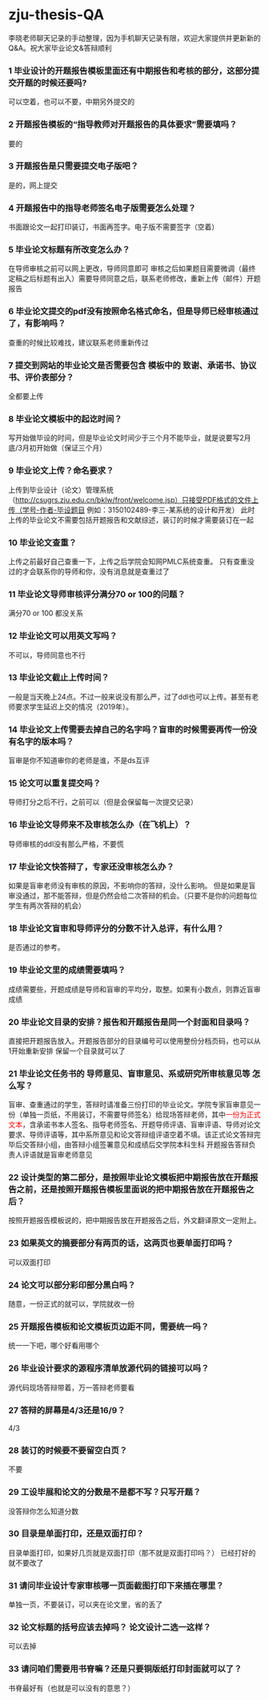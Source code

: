 # zju-thesis-QA

李晓老师聊天记录的手动整理，因为手机聊天记录有限，欢迎大家提供并更新新的Q&A。祝大家毕业论文&答辩顺利

### 1 毕业设计的开题报告模板里面还有中期报告和考核的部分，这部分提交开题的时候还要吗?
可以空着，也可以不要，中期另外提交的

### 2 开题报告模板的“指导教师对开题报告的具体要求”需要填吗？
要的

### 3 开题报告是只需要提交电子版吧？
是的，网上提交

### 4 开题报告中的指导老师签名电子版需要怎么处理？
书面跟论文一起打印装订，书面再签字。电子版不需要签字（空着）

### 5 毕业论文标题有所改变怎么办？
在导师审核之前可以网上更改，导师同意即可
审核之后如果题目需要微调（最终定稿之后标题有出入）需要导师同意之后，联系老师修改，重新上传（邮件）开题报告

### 6 毕业论文提交的pdf没有按照命名格式命名，但是导师已经审核通过了，有影响吗？
查重的时候比较难找，建议联系老师重新传过

### 7 提交到网站的毕业论文是否需要包含 模板中的 致谢、承诺书、协议书、评价表部分？
全都要上传

### 8 毕业论文模板中的起讫时间？
写开始做毕设的时间，但是毕业论文时间少于三个月不能毕业，就是说要写2月底/3月初开始做（保证三个月）

### 9 毕业论文上传？命名要求？
上传到毕业设计（论文）管理系统（http://csugrs.zju.edu.cn/bklw/front/welcome.jsp）只接受PDF格式的文件上传（学号-作者-毕设题目 例如：3150102489-李三-某系统的设计和开发）
此时上传的毕业论文不需要包括开题报告和文献综述，装订的时候才需要装订在一起

### 10 毕业论文查重？
上传之前最好自己查重一下，上传之后学院会知网PMLC系统查重。
只有查重没过的才会联系你的导师和你，没有消息就是查重过了

### 11 毕业论文导师审核评分满分70 or 100的问题？
满分70 or 100 都没关系

### 12 毕业论文可以用英文写吗？
不可以，导师同意也不行

### 13 毕业论文截止上传时间？
一般是当天晚上24点。不过一般来说没有那么严，过了ddl也可以上传。甚至有老师要求学生延迟上交的情况（2019年）。

### 14 毕业论文上传需要去掉自己的名字吗？盲审的时候需要再传一份没有名字的版本吗？
盲审是你不知道审你的老师是谁，不是ds互评

### 15 论文可以重复提交吗？
导师打分之后不行，之前可以（但是会保留每一次提交记录）

### 16 毕业论文导师来不及审核怎么办（在飞机上）？
导师审核的ddl没有那么严格，不要慌

### 17 毕业论文快答辩了，专家还没审核怎么办？
如果是盲审老师没有审核的原因，不影响你的答辩，没什么影响。
但是如果是盲审没通过，那不能答辩，但是仍然会给二次答辩的机会。（只要不是你的问题每位学生有两次答辩的机会）


### 18 毕业论文盲审和导师评分的分数不计入总评，有什么用？
是否通过的参考。

### 19 毕业论文里的成绩需要填吗？
成绩需要些，开题成绩是导师和盲审的平均分，取整。如果有小数点，则靠近盲审成绩

### 20 毕业论文目录的安排？报告和开题报告是同一个封面和目录吗？
直接把开题报告放入。开题报告部分的目录编号可以使用整份分档页码，也可以从1开始重新安排
保留一个目录就可以了

### 21 毕业论文任务书的 导师意见、盲审意见、系或研究所审核意见等 怎么写？
盲审、查重通过的学生，答辩时请准备三份打印的毕业论文。学院专家盲审意见一份（单独一页纸，不用装订，不需要导师签名）给现场答辩老师，其中<font color = "red">一份为正式文本</font>，含承诺书本人签名、指导老师签名、开题导师评语、盲审评语、导师对论文要求、导师评语等，其中系所意见和论文答辩组评语空着不填。该正式论文答辩完毕后交答辩小组，由答辩小组签署意见和成绩后交学院本科生科
开题报告答辩负责人评语就是盲审老师意见

### 22 设计类型的第二部分，是按照毕业论文模板把中期报告放在开题报告之前，还是按照开题报告模板里面说的把中期报告放在开题报告之后？
按照开题报告模板说的，把中期报告放在开题报告之后，外文翻译原文一定附上。

### 23 如果英文的摘要部分有两页的话，这两页也要单面打印吗？
可以双面打印

### 24 论文可以部分彩印部分黑白吗？
随意，一份正式的就可以，学院就收一份

### 25 开题报告模板和论文模板页边距不同，需要统一吗？
统一一下吧，哪个好看用哪个

### 26 毕业设计要求的源程序清单放源代码的链接可以吗？
源代码现场答辩带着，万一答辩老师要看

### 27 答辩的屏幕是4/3还是16/9？
4/3

### 28 装订的时候要不要留空白页？
不要

### 29 工设毕展和论文的分数是不是都不写？只写开题？
没答辩你怎么知道分数

### 30 目录是单面打印，还是双面打印？ 
目录单面打印，如果好几页就是双面打印（那不就是双面打印吗？）
已经打好的就不要改了

### 31 请问毕业设计专家审核哪一页面截图打印下来插在哪里？
单独一页，不要装订，可以夹在论文里，省的丢了

### 32 论文标题的括号应该去掉吗？ 论文设计二选一这样？
可以去掉

### 33 请问咱们需要用书脊嘛？还是只要铜版纸打印封面就可以了？
书脊最好有（也就是可以没有的意思？）

